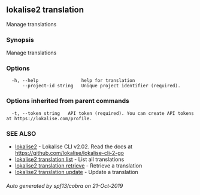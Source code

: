 ## lokalise2 translation

Manage translations

### Synopsis

Manage translations

### Options

```
  -h, --help                help for translation
      --project-id string   Unique project identifier (required).
```

### Options inherited from parent commands

```
  -t, --token string   API token (required). You can create API tokens at https://lokalise.com/profile.
```

### SEE ALSO

* [lokalise2](lokalise2.md)	 - Lokalise CLI v2.02. Read the docs at https://github.com/lokalise/lokalise-cli-2-go
* [lokalise2 translation list](lokalise2_translation_list.md)	 - List all translations
* [lokalise2 translation retrieve](lokalise2_translation_retrieve.md)	 - Retrieve a translation 
* [lokalise2 translation update](lokalise2_translation_update.md)	 - Update a translation

###### Auto generated by spf13/cobra on 21-Oct-2019
